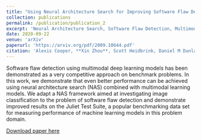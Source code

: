 ```yaml
---
title: "Using Neural Architecture Search for Improving Software Flaw Detection in Multimodal Deep Learning Models"
collection: publications
permalink: /publication/publication_2
excerpt: 'Neural Architecture Search, Software Flaw Detection, Multimodal Deep Learning'
date: 2020-09-22
venue: 'arXiv'
paperurl: 'https://arxiv.org/pdf/2009.10644.pdf'
citation: 'Alexis Cooper, **Xin Zhou**, Scott Heidbrink, Daniel M Dunlavy. &quot;Using Neural Architecture Search for Improving Software Flaw Detection in Multimodal Deep Learning Models. &quot; <i>arXiv, 2020</i>.'
---
```

Software flaw detection using multimodal deep learning models has been demonstrated as a very competitive approach on benchmark problems. In this work, we demonstrate that even better performance can be achieved using neural architecture search (NAS) combined with multimodal learning models. We adapt a NAS framework aimed at investigating image classification to the problem of software flaw detection and demonstrate improved results on the Juliet Test Suite, a popular benchmarking data set for measuring performance of machine learning models in this problem domain.

[Download paper here](https://arxiv.org/pdf/2009.10644.pdf)

